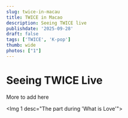 ```yaml
---
slug: twice-in-macau
title: TWICE in Macao
description: Seeing TWICE live
publishdate: '2025-09-28'
draft: false
tags: ['TWICE', 'K-pop']
thumb: wide
photos: ["1"]
---
```

# Seeing TWICE Live

More to add here

<Img 1 desc="The part during 'What is Love'">
